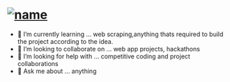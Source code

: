 # [![name](https://user-images.githubusercontent.com/64686523/91666598-b023c500-eb1b-11ea-8ad5-9175da1da38e.PNG)](https://www.linkedin.com/in/bhavana-goud/)



- 🌱 I’m currently learning ...   web scraping,anything thats required to build the project according to the idea. 
- 👯 I’m looking to collaborate on ... web app projects, hackathons
- 🤔 I’m looking for help with ... competitive coding and project collaborations 
- 💬 Ask me about ... anything
